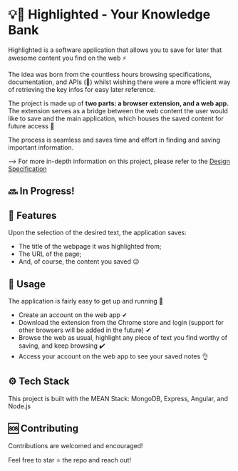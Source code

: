 # 💡📲 Highlighted - Your Knowledge Bank

Highlighted is a software application that allows you to save for later that awesome content you find on the web ⚡️

The idea was born from the countless hours browsing specifications, documentation, and APIs (🥵) whilst wishing there were a more efficient way of retrieving the key infos for easy later reference.

The project is made up of **two parts: a browser extension, and a web app.** The extension serves as a bridge between the web content the user would like to save and the main application, which houses the saved content for future access 🚀

The process is seamless and saves time and effort in finding and saving important information.

--> For more in-depth information on this project, please refer to the [Design Specification](https://github.com/felipegontijo/highlighted/wiki/Software-Design-Specification)

## 🔜 In Progress!

## 💯 Features

Upon the selection of the desired text, the application saves:

 - The title of the webpage it was highlighted from;
 - The URL of the page;
 - And, of course, the content you saved 😉

## 📲 Usage

The application is fairly easy to get up and running 🙌

 - Create an account on the web app ✔
 - Download the extension from the Chrome store and login (support for other browsers will be added in the future) ✔
 - Browse the web as usual, highlight any piece of text you find worthy of saving, and keep browsing ✔️
 - Access your account on the web app to see your saved notes 👌
 
## ⚙️ Tech Stack

This project is built with the MEAN Stack: MongoDB, Express, Angular, and Node.js

## 🆘 Contributing

Contributions are welcomed and encouraged!

Feel free to star ⭐️ the repo and reach out!
